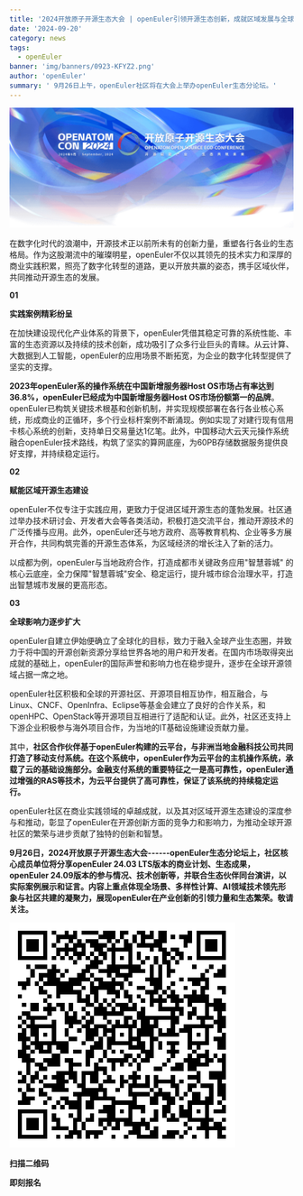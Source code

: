 ```yaml
---
title: '2024开放原子开源生态大会 | openEuler引领开源生态创新，成就区域发展与全球影响力'
date: '2024-09-20'
category: news
tags:
  - openEuler
banner: 'img/banners/0923-KFYZ2.png'
author: 'openEuler'
summary: ' 9月26日上午，openEuler社区将在大会上举办openEuler生态分论坛。'
---
```






![image2](./media/image1.png)

在数字化时代的浪潮中，开源技术正以前所未有的创新力量，重塑各行各业的生态格局。作为这股潮流中的璀璨明星，openEuler不仅以其领先的技术实力和深厚的商业实践积累，照亮了数字化转型的道路，更以开放共赢的姿态，携手区域伙伴，共同推动开源生态的发展。

**01**

**实践案例精彩纷呈**

在加快建设现代化产业体系的背景下，openEuler凭借其稳定可靠的系统性能、丰富的生态资源以及持续的技术创新，成功吸引了众多行业巨头的青睐。从云计算、大数据到人工智能，openEuler的应用场景不断拓宽，为企业的数字化转型提供了坚实的支撑。

**2023年openEuler系的操作系统在中国新增服务器Host
OS市场占有率达到36.8%，openEuler已经成为中国新增服务器Host
OS市场份额第一的品牌**。openEuler已构筑关键技术根基和创新机制，并实现规模部署在各行各业核心系统，形成商业的正循环，多个行业标杆案例不断涌现。例如实现了对建行现有信用卡核心系统的创新，支持单日交易量达1亿笔。此外，中国移动大云天元操作系统融合openEuler技术路线，构筑了坚实的算网底座，为60PB存储数据服务提供良好支撑，并持续稳定运行。

**02**

**赋能区域开源生态建设**

openEuler不仅专注于实践应用，更致力于促进区域开源生态的蓬勃发展。社区通过举办技术研讨会、开发者大会等各类活动，积极打造交流平台，推动开源技术的广泛传播与应用。此外，openEuler还与地方政府、高等教育机构、企业等多方展开合作，共同构筑完善的开源生态体系，为区域经济的增长注入了新的活力。

以成都为例，openEuler与当地政府合作，打造成都市关键政务应用"智慧蓉城"
的核心云底座，全力保障"智慧蓉城"安全、稳定运行，提升城市综合治理水平，打造出智慧城市发展的更高形态。

**03**

**全球影响力逐步扩大**

openEuler自建立伊始便确立了全球化的目标，致力于融入全球产业生态圈，并致力于将中国的开源创新资源分享给世界各地的用户和开发者。在国内市场取得突出成就的基础上，openEuler的国际声誉和影响力也在稳步提升，逐步在全球开源领域占据一席之地。

openEuler社区积极和全球的开源社区、开源项目相互协作，相互融合，与Linux、CNCF、OpenInfra、Eclipse等基金会建立了良好的合作关系，和openHPC、OpenStack等开源项目互相进行了适配和认证。此外，社区还支持上下游企业积极参与海外项目合作，为当地的IT基础设施建设贡献力量。

其中，**社区合作伙伴基于openEuler构建的云平台，与非洲当地金融科技公司共同打造了移动支付系统。在这个系统中，openEuler作为云平台的主机操作系统，承载了云的基础设施部分。金融支付系统的重要特征之一是高可靠性，openEuler通过增强的RAS等技术，为云平台提供了高可靠性，保证了该系统的持续稳定运行。**

openEuler社区在商业实践领域的卓越成就，以及其对区域开源生态建设的深度参与和推动，彰显了openEuler在开源创新方面的竞争力和影响力，为推动全球开源社区的繁荣与进步贡献了独特的创新和智慧。

**9月26日，2024开放原子开源生态大会------openEuler生态分论坛上，社区核心成员单位将分享openEuler
24.03 LTS版本的商业计划、生态成果，openEuler
24.09版本的参与情况、技术创新等，并联合生态伙伴同台演讲，以实际案例展示和证言。内容上重点体现全场景、多样性计算、AI领域技术领先形象与社区共建的凝聚力，展现openEuler在产业创新的引领力量和生态繁荣。敬请关注。**


![image2](./media/image3.png)

**扫描二维码**

**即刻报名**


